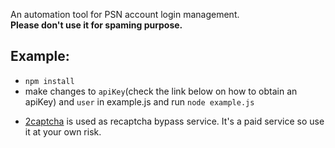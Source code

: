 An automation tool for PSN account login management. 
</br>
<b>Please don't use it for spaming purpose.</b>

## Example:
- `npm install`
- make changes to `apiKey`(check the link below on how to obtain an apiKey) and `user` in example.js and run `node example.js`
* [2captcha](https://2captcha.com/) is used as recaptcha bypass service. It's a paid service so use it at your own risk.